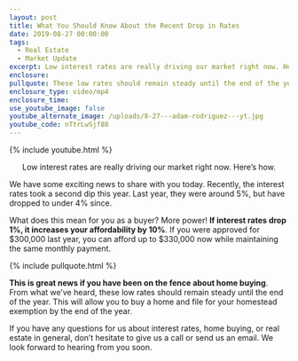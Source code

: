 ```yaml
---
layout: post
title: What You Should Know About the Recent Drop in Rates
date: 2019-08-27 00:00:00
tags:
  - Real Estate
  - Market Update
excerpt: Low interest rates are really driving our market right now. Here’s how.
enclosure:
pullquote: These low rates should remain steady until the end of the year.
enclosure_type: video/mp4
enclosure_time:
use_youtube_image: false
youtube_alternate_image: /uploads/8-27---adam-rodriguez---yt.jpg
youtube_code: nTtrLwSjf88
---
```


{% include youtube.html %}

<center>Low interest rates are really driving our market right now. Here’s how.</center>

We have some exciting news to share with you today. Recently, the interest rates took a second dip this year. Last year, they were around 5%, but have dropped to under 4% since.

What does this mean for you as a buyer? More power\! **If interest rates drop 1%, it increases your affordability by 10%**. If you were approved for $300,000 last year, you can afford up to $330,000 now while maintaining the same monthly payment.

{% include pullquote.html %}

**This is great news if you have been on the fence about home buying**. From what we’ve heard, these low rates should remain steady until the end of the year. This will allow you to buy a home and file for your homestead exemption by the end of the year.

If you have any questions for us about interest rates, home buying, or real estate in general, don’t hesitate to give us a call or send us an email. We look forward to hearing from you soon.